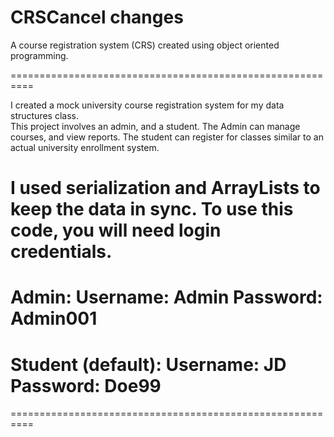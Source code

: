 # CRSCancel changes

A course registration system (CRS) created using object oriented programming.

==========================================================

I created a mock university course registration system for my data structures class.  
This project involves an admin, and a student. The Admin can manage courses, and view reports.
The student can register for classes similar to an actual university enrollment system.

I used serialization and ArrayLists to keep the data in sync.
To use this code, you will need login credentials.
 ===================
Admin: 
Username: Admin 
Password: Admin001 
 ===================

Student (default): 
Username: JD 
Password: Doe99
 ===================
==========================================================

